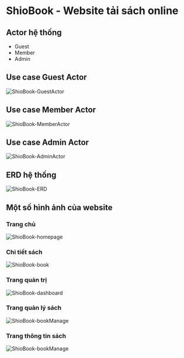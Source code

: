 # ShioBook - Website tải sách online

## Actor hệ thống
- Guest
- Member
- Admin

## Use case Guest Actor
![ShioBook-GuestActor](markdown/diagram/Guest.png)

## Use case Member Actor
![ShioBook-MemberActor](markdown/diagram/Member.png)

## Use case Admin Actor
![ShioBook-AdminActor](markdown/diagram/Admin.png)

## ERD hệ thống
![ShioBook-ERD](markdown/diagram/ERD.png)


## Một số hình ảnh của website

### Trang chủ
![ShioBook-homepage](markdown/screen/homepage.png)

### Chi tiết sách
![ShioBook-book](markdown/screen/detail.png)

### Trang quản trị
![ShioBook-dashboard](markdown/screen/dashboard.png)

### Trang quản lý sách
![ShioBook-bookManage](markdown/screen/book-manage.png)

### Trang thông tin sách
![ShioBook-bookManage](markdown/screen/book-detail.png)
